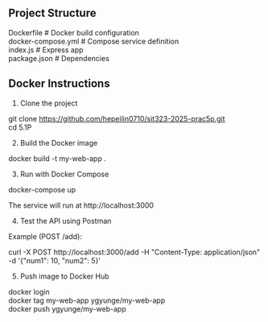 ## Project Structure

Dockerfile               # Docker build configuration  
docker-compose.yml       # Compose service definition  
index.js                 # Express app  
package.json             # Dependencies

## Docker Instructions

1. Clone the project

git clone https://github.com/hepeilin0710/sit323-2025-prac5p.git  
cd 5.1P

2. Build the Docker image

docker build -t my-web-app .

3. Run with Docker Compose

docker-compose up

The service will run at http://localhost:3000

4. Test the API using Postman

Example (POST /add):

curl -X POST http://localhost:3000/add -H "Content-Type: application/json" -d '{"num1": 10, "num2": 5}'

5. Push image to Docker Hub 

docker login  
docker tag my-web-app ygyunge/my-web-app  
docker push ygyunge/my-web-app